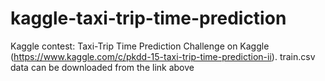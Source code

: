 # kaggle-taxi-trip-time-prediction
Kaggle contest: Taxi-Trip Time Prediction Challenge on Kaggle (https://www.kaggle.com/c/pkdd-15-taxi-trip-time-prediction-ii).
train.csv data can be downloaded from the link above

